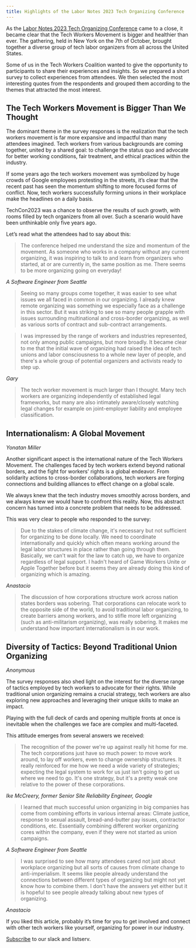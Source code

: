 ```yaml
---
title: Highlights of the Labor Notes 2023 Tech Organizing Conference
---
```

As the [Labor Notes 2023 Tech Organizing Conference](https://labornotes.org/techcon2023) came to a close, it became clear that the Tech Workers Movement is bigger and healthier than ever. The gathering, held in New York on the 7th of October, brought together a diverse group of tech labor organizers from all across the United States. 

Some of us in the Tech Workers Coalition wanted to give the opportunity to participants to share their experiences and insights. So we prepared a short survey to collect experiences from attendees. We then selected the most interesting quotes from the respondents and grouped them according to the themes that attracted the most interest.

## The Tech Workers Movement is Bigger Than We Thought

The dominant theme in the survey responses is the realization that the tech workers movement is far more expansive and impactful than many attendees imagined. Tech workers from various backgrounds are coming together, united by a shared goal: to challenge the status quo and advocate for better working conditions, fair treatment, and ethical practices within the industry. 

If some years ago the tech workers movement was symbolized by huge crowds of Google employees protesting in the streets, it’s clear that the recent past has seen the momentum shifting to more focused forms of conflict. Now, tech workers successfully forming unions in their workplace make the headlines on a daily basis.

TechCon2023 was a chance to observe the results of such growth, with rooms filled by tech organizers from all over. Such a scenario would have been unthinkable only five years ago. 

Let’s read what the attendees had to say about this:

> The conference helped me understand the size and momentum of the movement. As someone who works in a company without any current organizing, it was inspiring to talk to and learn from organizers who started, at or are currently in, the same position as me. There seems to be more organizing going on everyday!
> 

*A Software Engineer from Seattle*

> Seeing so many groups come together, it was easier to see what issues we all faced in common in our organizing. I already knew remote organizing was something we especially face as a challenge in this sector. But it was striking to see so many people grapple with issues surrounding multinational and cross-border organizing, as well as various sorts of contract and sub-contract arrangements.

> I was impressed by the range of workers and industries represented, not only among public campaigns, but more broadly. It became clear to me that the initial wave of organizing had raised the idea of tech unions and labor consciousness to a whole new layer of people, and there's a whole group of potential organizers and activists ready to step up.
> 

*Gary*

> The tech worker movement is much larger than I thought. Many tech workers are organizing independently of established legal frameworks, but many are also intimately aware/closely watching legal changes for example on joint-employer liability and employee classification.
> 



## Internationalism: A Global Movement

*Yonatan Miller*

Another significant aspect is the international nature of the Tech Workers Movement. The challenges faced by tech workers extend beyond national borders, and the fight for workers' rights is a global endeavor. From solidarity actions to cross-border collaborations, tech workers are forging connections and building alliances to effect change on a global scale.

We always knew that the tech industry moves smoothly across borders, and we always knew we would have to confront this reality. Now, this abstract concern has turned into a concrete problem that needs to be addressed. 

This was very clear to people who responded to the survey:

> Due to the stakes of climate change, it's necessary but not sufficient for organizing to be done locally. We need to coordinate internationally and quickly which often means working around the legal labor structures in place rather than going through them. Basically, we can't wait for the law to catch up, we have to organize regardless of legal support. I hadn't heard of Game Workers Unite or Apple Together before but it seems they are already doing this kind of organizing which is amazing.
> 

*Anastacio*

> The discussion of how corporations structure work across nation states borders was sobering. That corporations can relocate work to the opposite side of the world, to avoid traditional labor organizing, to create barriers among workers, and to stifle more left organizing (such as anti-militarism organizing), was really sobering. It makes me understand how important internationalism is in our work.
> 

## Diversity of Tactics: Beyond Traditional Union Organizing

*Anonymous*

The survey responses also shed light on the interest for the diverse range of tactics employed by tech workers to advocate for their rights. While traditional union organizing remains a crucial strategy, tech workers are also exploring new approaches and leveraging their unique skills to make an impact. 

Playing with the full deck of cards and opening multiple fronts at once is inevitable when the challenges we face are complex and multi-faceted. 

This attitude emerges from several answers we received:

> The recognition of the power we're up against really hit home for me. The tech corporations just have so much power: to move work around, to lay off workers, even to change ownership structures. It really reinforced for me how we need a wide variety of strategies; expecting the legal system to work for us just isn't going to get us where we need to go. It's one strategy, but it's a pretty weak one relative to the power of these corporations.
> 

*Ike McCreery, former Senior Site Reliability Engineer, Google*

> I learned that much successful union organizing in big companies has come from combining efforts in various internal areas: Climate justice, response to sexual assault, bread-and-butter pay issues, contractor conditions, etc. Essentially combining different worker organizing cores within the company, even if they were not started as union campaigns.
> 

*A Software Engineer from Seattle*

> I was surprised to see how many attendees cared not just about workplace organizing but all sorts of causes from climate change to anti-imperialism. It seems like people already understand the connections between different types of organizing but might not yet know how to combine them. I don't have the answers yet either but it is hopeful to see people already talking about new types of organizing.
> 

*Anastacio*

If you liked this article, probably it’s time for you to get involved and connect with other tech workers like yourself, organizing for power in our industry. 

[Subscribe](/subscribe) to our slack and listserv.
